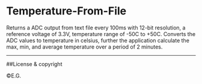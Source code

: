 # Temperature-From-File

Returns a ADC output from text file every 100ms with 12-bit resolution, a reference voltage of 3.3V, temperature range of -50C to +50C. 
Converts the ADC values to temperature in celsius,  further the application calculate the max, min, and average temperature over a period of 2 minutes.

---
##License & copyright

©E.G.
